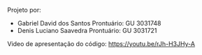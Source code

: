 Projeto por:
+ Gabriel David dos Santos     Prontuário: GU 3031748
+ Denis Luciano Saavedra       Prontuário: GU 3031721

Video de apresentação do código: https://youtu.be/rJh-H3JHy-A
